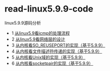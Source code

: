 # read-linux5.9.9-code
linux5.9.9源码分析

* 1 [从linux5.9看icmp的处理流程](https://zhuanlan.zhihu.com/p/370062771)
* 2 [从linux5.9看网络层的设计](https://zhuanlan.zhihu.com/p/369460776)
* 3 [从内核看SO_REUSEPORT的实现（基于5.9.9）](https://zhuanlan.zhihu.com/p/380461954)
* 4 [从内核看文件描述符传递的实现（基于5.9.9）](https://zhuanlan.zhihu.com/p/381683155)
* 5 [从内核看Unix域的实现（基于5.9.9）](https://zhuanlan.zhihu.com/p/382014871)
* 6 [从内核看socketpair的实现（基于5.9.9）](https://zhuanlan.zhihu.com/p/382030962)
